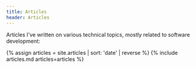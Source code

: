 ```yaml
---
title: Articles
header: Articles
---
```


Articles I've written on various technical topics, mostly related to software
development:

{% assign articles = site.articles | sort: 'date' | reverse %}
{% include articles.md articles=articles %}
